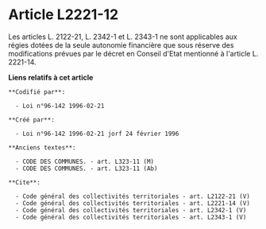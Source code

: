 # Article L2221-12

Les articles L. 2122-21, L. 2342-1 et L. 2343-1 ne sont applicables aux régies dotées de la seule autonomie financière que
sous réserve des modifications prévues par le décret en Conseil d'Etat mentionné à l'article L. 2221-14.

**Liens relatifs à cet article**

	**Codifié par**:

	  - Loi n°96-142 1996-02-21

	**Créé par**:

	  - Loi n°96-142 1996-02-21 jorf 24 février 1996

	**Anciens textes**:

	  - CODE DES COMMUNES. - art. L323-11 (M)
	  - CODE DES COMMUNES. - art. L323-11 (Ab)

	**Cite**:

	  - Code général des collectivités territoriales - art. L2122-21 (V)
	  - Code général des collectivités territoriales - art. L2221-14 (V)
	  - Code général des collectivités territoriales - art. L2342-1 (V)
	  - Code général des collectivités territoriales - art. L2343-1 (V)
